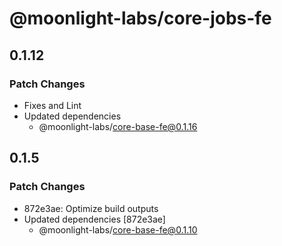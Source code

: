 # @moonlight-labs/core-jobs-fe

## 0.1.12

### Patch Changes

- Fixes and Lint
- Updated dependencies
  - @moonlight-labs/core-base-fe@0.1.16

## 0.1.5

### Patch Changes

- 872e3ae: Optimize build outputs
- Updated dependencies [872e3ae]
  - @moonlight-labs/core-base-fe@0.1.10
